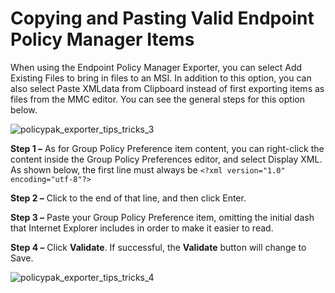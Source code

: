 # Copying and Pasting Valid Endpoint Policy Manager Items

When using the Endpoint Policy Manager Exporter, you can select Add Existing Files to bring in files
to an MSI. In addition to this option, you can also select Paste XMLdata from Clipboard instead of
first exporting items as files from the MMC editor. You can see the general steps for this option
below.

![policypak_exporter_tips_tricks_3](/img/product_docs/endpointpolicymanager/endpointpolicymanager/mdm/tips/endpointpolicymanager_exporter_tips_tricks_3.webp)

**Step 1 –** As for Group Policy Preference item content, you can right-click the content inside the
Group Policy Preferences editor, and select Display XML. As shown below, the first line must always
be `<?xml version="1.0" encoding="utf-8"?>`

**Step 2 –** Click to the end of that line, and then click Enter.

**Step 3 –** Paste your Group Policy Preference item, omitting the initial dash that Internet
Explorer includes in order to make it easier to read.

**Step 4 –** Click **Validate**. If successful, the **Validate** button will change to Save.

![policypak_exporter_tips_tricks_4](/img/product_docs/endpointpolicymanager/endpointpolicymanager/mdm/tips/endpointpolicymanager_exporter_tips_tricks_4.webp)
